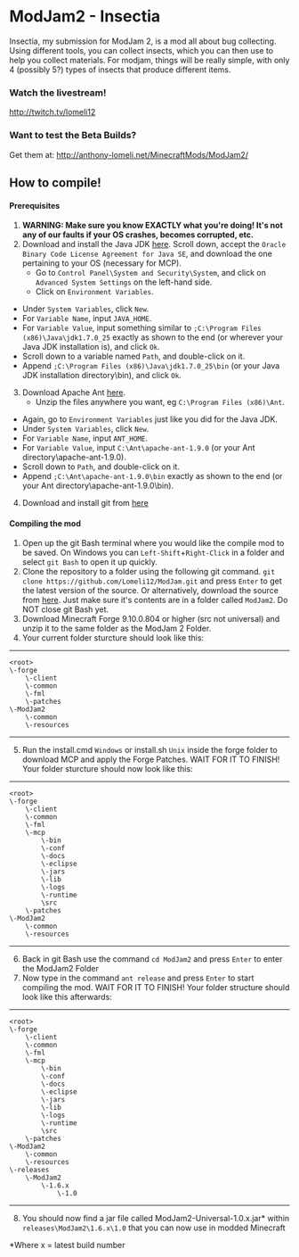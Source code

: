 ModJam2 - Insectia
=======

Insectia, my submission for ModJam 2, is a mod all about bug collecting. 
Using different tools, you can collect insects, which you can then use to help you collect materials. 
For modjam, things will be really simple, with only 4 (possibly 5?) types of insects that produce different items.

### Watch the livestream!

http://twitch.tv/lomeli12

### Want to test the Beta Builds?

Get them at: http://anthony-lomeli.net/MinecraftMods/ModJam2/

## How to compile!

#### Prerequisites
1. **WARNING:  Make sure you know EXACTLY what you're doing!  It's not any of our faults if your OS crashes, becomes corrupted, etc.**
2. Download and install the Java JDK [here](http://www.oracle.com/technetwork/java/javase/downloads/jdk7-downloads-1880260.html).  Scroll down, accept the `Oracle Binary Code License Agreement for Java SE`, and download the one pertaining to your OS (necessary for MCP).
    * Go to `Control Panel\System and Security\System`, and click on `Advanced System Settings` on the left-hand side.
	* Click on `Environment Variables`.
  * Under `System Variables`, click `New`.
  * For `Variable Name`, input `JAVA_HOME`.
  * For `Variable Value`, input something similar to `;C:\Program Files (x86)\Java\jdk1.7.0_25` exactly as shown to the end (or wherever your Java JDK installation is), and click `Ok`.
  * Scroll down to a variable named `Path`, and double-click on it.
  * Append `;C:\Program Files (x86)\Java\jdk1.7.0_25\bin` (or your Java JDK installation directory\bin), and click `Ok`.
3. Download Apache Ant [here](http://ant.apache.org).
	* Unzip the files anywhere you want, eg `C:\Program Files (x86)\Ant`.
  * Again, go to `Environment Variables` just like you did for the Java JDK.
  * Under `System Variables`, click `New`.
  * For `Variable Name`, input `ANT_HOME`.
  * For `Variable Value`, input `C:\Ant\apache-ant-1.9.0` (or your Ant directory\apache-ant-1.9.0).
  * Scroll down to `Path`, and double-click on it.
  * Append `;C:\Ant\apache-ant-1.9.0\bin` exactly as shown to the end (or your Ant directory\apache-ant-1.9.0\bin).
4. Download and install git from [here](http://git-scm.com/)

#### Compiling the mod

1. Open up the git Bash terminal where you would like the compile mod to be saved.
On Windows you can `Left-Shift`+`Right-Click` in a folder and select `git Bash` to open it up quickly.
2. Clone the repository to a folder using the following git command.
`git clone https://github.com/Lomeli12/ModJam.git` and press `Enter` to get the latest version of the source.
Or alternatively, download the source from [here](https://github.com/Lomeli12/ModJam2/archive/master.zip). 
Just make sure it's contents are in a folder called `ModJam2`. Do NOT close git Bash yet.
3. Download Minecraft Forge 9.10.0.804 or higher (src not universal) and unzip it to the same folder as the ModJam 2 Folder.
4. Your current folder sturcture should look like this:

***
    <root>
    \-forge
        \-client
        \-common
        \-fml
        \-patches
    \-ModJam2
        \-common
        \-resources

***

5. Run the install.cmd `Windows` or install.sh `Unix` inside the forge folder to download MCP and apply the Forge Patches. WAIT FOR IT TO FINISH! Your folder sturcture should now look like this:

***
    <root>
    \-forge
        \-client
        \-common
        \-fml
        \-mcp
            \-bin
            \-conf
            \-docs
            \-eclipse
            \-jars
            \-lib
            \-logs
            \-runtime
            \src
        \-patches
    \-ModJam2
        \-common
        \-resources

***

6. Back in git Bash use the command `cd ModJam2` and press `Enter` to enter the ModJam2 Folder
7. Now type in the command `ant release` and press `Enter` to start compiling the mod. WAIT FOR IT TO FINISH! Your folder structure should look like this afterwards:

***
    <root>
    \-forge
        \-client
        \-common
        \-fml
        \-mcp
            \-bin
            \-conf
            \-docs
            \-eclipse
            \-jars
            \-lib
            \-logs
            \-runtime
            \src
        \-patches
    \-ModJam2
        \-common
        \-resources
    \-releases
        \-ModJam2
            \-1.6.x
                \-1.0

***

8. You should now find a jar file called ModJam2-Universal-1.0.x.jar* within `releases\ModJam2\1.6.x\1.0` that you can now use in modded Minecraft

*Where x = latest build number